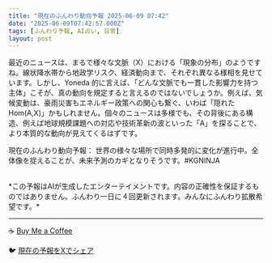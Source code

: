 ```yaml
---
title: "現在のふんわり動向予報 2025-06-09 07:42"
date: "2025-06-09T07:42:57.000Z"
tags: [ふんわり予報, AI占い, 日常]
layout: post
---
```


最近のニュースは、まるで様々な文脈（X）における「現象の分布」のようですね。線状降水帯から地政学リスク、経済動向まで、それぞれ異なる様相を見せています。しかし、Yoneda 的に言えば、「どんな文脈でも一貫した影響力を持つ主体」こそが、真の動向を規定すると言えるのではないでしょうか。例えば、気候変動は、豪雨災害もエネルギー政策への関心も繋ぐ、いわば「隠れたHom(A,X)」かもしれません。個々のニュースは多様でも、その背後にある構造、例えば地球規模課題への対応や技術革新の波といった「A」を探ることで、より本質的な動向が見えてくるはずです。


現在のふんわり動向予報：
世界の様々な場所で同時多発的に変化が進行中。全体像を捉えることが、未来予測のカギとなりそうです。#KGNINJA

<br>
*この予報はAIが生成したエンターテイメントです。内容の正確性を保証するものではありません。ふんわり一日に４回更新されます。みんなにふんわり拡散希望です。*

---
☕️ [Buy Me a Coffee](https://www.buymeacoffee.com/kgninja)

🐦 [現在の予報をXでシェア](https://twitter.com/intent/tweet?text=%E7%8F%BE%E5%9C%A8%E3%81%AE%E3%81%B5%E3%82%93%E3%82%8F%E3%82%8A%E4%BA%88%E5%A0%B1%3A%20%E3%80%8C%E6%9C%80%E8%BF%91%E3%81%AE%E3%83%8B%E3%83%A5%E3%83%BC%E3%82%B9%E3%81%AF%E3%80%81%E3%81%BE%E3%82%8B%E3%81%A7%E6%A7%98%E3%80%85%E3%81%AA%E6%96%87%E8%84%88%EF%BC%88X%EF%BC%89%E3%81%AB%E3%81%8A%E3%81%91%E3%82%8B%E3%80%8C%E7%8F%BE%E8%B1%A1%E3%81%AE%E5%88%86%E5%B8%83%E3%80%8D%E3%81%AE%E3%82%88%E3%81%86%E3%81%A7%E3%81%99%E3%81%AD%E3%80%82%E3%80%8D%23KGNINJA%20%E7%B6%9A%E3%81%8D%E3%81%AF%E3%83%96%E3%83%AD%E3%82%B0%E3%81%A7%EF%BC%81%F0%9F%91%87&url=https%3A%2F%2Fkg-ninja.github.io%2FFunwariyoso%2F)
